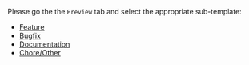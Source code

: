 Please go the the `Preview` tab and select the appropriate sub-template:

- [Feature](?expand=1&template=feature.md)
- [Bugfix](?expand=1&template=bugfix.md)
- [Documentation](?expand=1&template=documentation.md)
- [Chore/Other](?expand=1&template=other.md)
